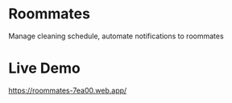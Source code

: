 # Roommates
Manage cleaning schedule, automate notifications to roommates

# Live Demo
https://roommates-7ea00.web.app/